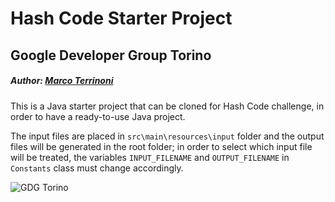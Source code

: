 # Hash Code Starter Project
## Google Developer Group Torino
##### Author: [Marco Terrinoni](https://twitter.com/TerrinoniMarco)

This is a Java starter project that can be cloned for Hash Code challenge, in order to have a ready-to-use Java project.

The input files are placed in `src\main\resources\input` folder and the output files will be generated in the root folder; in order to select which input file will be treated, the variables `INPUT_FILENAME` and `OUTPUT_FILENAME` in `Constants` class must change accordingly.

![GDG Torino](https://lh3.googleusercontent.com/-thBiI0v5PDw/Vv1A_ip3jXI/AAAAAAAACG0/41EgiBEUg-ARAAoQDFIT0Cit0d8574RMA/w750-h750/gdg-logo%2Bhi-res.png)
